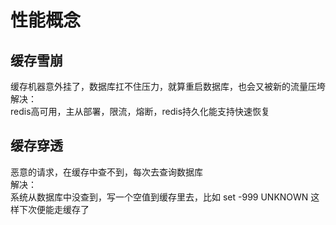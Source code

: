# 性能概念  
## 缓存雪崩  
缓存机器意外挂了，数据库扛不住压力，就算重启数据库，也会又被新的流量压垮   
解决：  
redis高可用，主从部署，限流，熔断，redis持久化能支持快速恢复  


## 缓存穿透 
恶意的请求，在缓存中查不到，每次去查询数据库  
解决：  
系统从数据库中没查到，写一个空值到缓存里去，比如 set -999 UNKNOWN 这样下次便能走缓存了   


